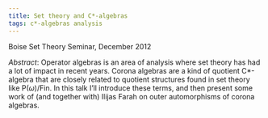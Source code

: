 ```yaml
---
title: Set theory and C*-algebras
tags: c*-algebras analysis
---
```


Boise Set Theory Seminar, December 2012<!--more-->

*Abstract*: Operator algebras is an area of analysis where set theory has had a lot of impact in recent years. Corona algebras are a kind of quotient C\*-algebra that are closely related to quotient structures found in set theory like P($\omega$)/Fin. In this talk I’ll introduce these terms, and then present some work of (and together with) Ilijas Farah on outer automorphisms of corona algebras.
